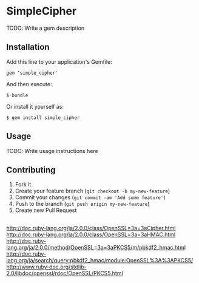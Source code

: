 # SimpleCipher

TODO: Write a gem description

## Installation

Add this line to your application's Gemfile:

    gem 'simple_cipher'

And then execute:

    $ bundle

Or install it yourself as:

    $ gem install simple_cipher

## Usage

TODO: Write usage instructions here

## Contributing

1. Fork it
2. Create your feature branch (`git checkout -b my-new-feature`)
3. Commit your changes (`git commit -am 'Add some feature'`)
4. Push to the branch (`git push origin my-new-feature`)
5. Create new Pull Request


##

http://doc.ruby-lang.org/ja/2.0.0/class/OpenSSL=3a=3aCipher.html
http://doc.ruby-lang.org/ja/2.0.0/class/OpenSSL=3a=3aHMAC.html
http://doc.ruby-lang.org/ja/2.0.0/method/OpenSSL=3a=3aPKCS5/m/pbkdf2_hmac.html
http://doc.ruby-lang.org/ja/search/query:pbkdf2_hmac/module:OpenSSL%3A%3APKCS5/
http://www.ruby-doc.org/stdlib-2.0/libdoc/openssl/rdoc/OpenSSL/PKCS5.html
